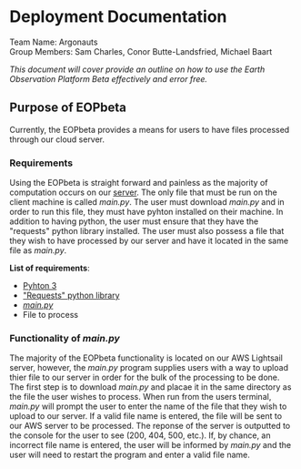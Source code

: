 # Deployment Documentation
Team Name: Argonauts   
Group Members: Sam Charles, Conor Butte-Landsfried, Michael Baart

_This document will cover provide an outline on how to use the Earth Observation Platform Beta effectively and error free._

## Purpose of EOPbeta

Currently, the EOPbeta provides a means for users to have files processed through our cloud server. 

### Requirements

Using the EOPbeta is straight forward and painless as the majority of computation occurs on our [server](https://github.com/csamcharles/EarthObservationPlatformBeta/blob/master/api/app.js). The only file that must be run on the client machine is called _main.py_. The user must download _main.py_ and in order to run this file, they must have pyhton installed on their machine. In addition to having python, the user must ensure that they have the "requests" python library installed. The user must also possess a file that they wish to have processed by our server and have it located in the same file as _main.py_. 

__List of requirements__:
* [Pyhton 3](https://www.python.org/downloads/)
* ["Requests" python library](https://realpython.com/python-requests/)
* [_main.py_](https://github.com/csamcharles/EarthObservationPlatformBeta/blob/master/cli/main.py)
* File to process

### Functionality of _main.py_

The majority of the EOPbeta functionality is located on our AWS Lightsail server, however, the _main.py_ program supplies users with a way to upload thier file to our server in order for the bulk of the processing to be done. The first step is to download _main.py_ and placae it in the same directory as the file the user wishes to process. When run from the users terminal, _main.py_ will prompt the user to enter the name of the file that they wish to upload to our server. If a valid file name is entered, the file will be sent to our AWS server to be processed. The reponse of the server is outputted to the console for the user to see (200, 404, 500, etc.). If, by chance, an incorrect file name is entered, the user will be informed by _main.py_ and the user will need to restart the program and enter a valid file name. 








